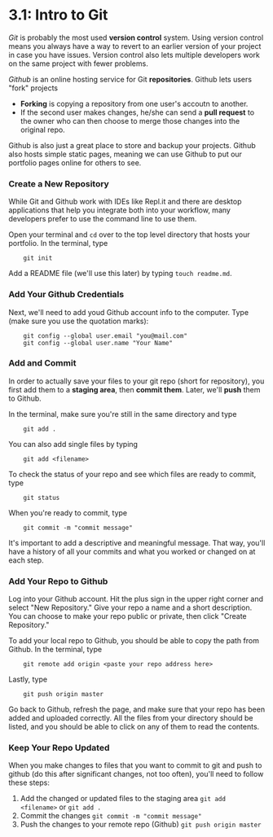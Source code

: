 # 3.1: Intro to Git

_Git_ is probably the most used __version control__ system. Using version control means you always have a way to revert to an earlier version of your project in case you have issues. Version control also lets multiple developers work on the same project with fewer problems.

_Github_ is an online hosting service for Git __repositories__. Github lets users "fork" projects

* __Forking__ is copying a repository from one user's accoutn to another.
* If the second user makes changes, he/she can send a __pull request__ to the owner who can then choose to merge those changes into the original repo.

Github is also just a great place to store and backup your projects. Github also hosts simple static pages, meaning we can use Github to put our portfolio pages online for others to see.

### Create a New Repository

While Git and Github work with IDEs like Repl.it and there are desktop applications that help you integrate both into your workflow, many developers prefer to use the command line to use them.

Open your terminal and `cd` over to the top level directory that hosts your portfolio. In the terminal, type
```
    git init
```

Add a README file (we'll use this later) by typing `touch readme.md`.

### Add Your Github Credentials

Next, we'll need to add youd Github account info to the computer. Type (make sure you use the quotation marks):
```
    git config --global user.email "you@mail.com"
    git config --global user.name "Your Name"
```

### Add and Commit

In order to actually save your files to your git repo (short for repository), you first add them to a __staging area__, then __commit them__. Later, we'll __push__ them to Github.

In the terminal, make sure you're still in the same directory and type 
```
    git add .
```
You can also add single files by typing 
```
    git add <filename>
```

To check the status of your repo and see which files are ready to commit, type
```
    git status
```
When you're ready to commit, type
```
    git commit -m "commit message"
```
It's important to add a descriptive and meaningful message. That way, you'll have a history of all your commits and what you worked or changed on at each step.

### Add Your Repo to Github

Log into your Github account. Hit the plus sign in the upper right corner and select "New Repository." Give your repo a name and a short description. You can choose to make your repo public or private, then click "Create Repository."

To add your local repo to Github, you should be able to copy the path from Github. In the terminal, type
```
    git remote add origin <paste your repo address here>
```
Lastly, type
```
    git push origin master
```
Go back to Github, refresh the page, and make sure that your repo has been added and uploaded correctly. All the files from your directory should be listed, and you should be able to click on any of them to read the contents.

### Keep Your Repo Updated

When you make changes to files that you want to commit to git and push to github (do this after significant changes, not too often), you'll need to follow these steps:
1. Add the changed or updated files to the staging area
    `git add <filename>` or `git add .`
2. Commit the changes
    `git commit -m "commit message"`
3. Push the changes to your remote repo (Github)
    `git push origin master`
